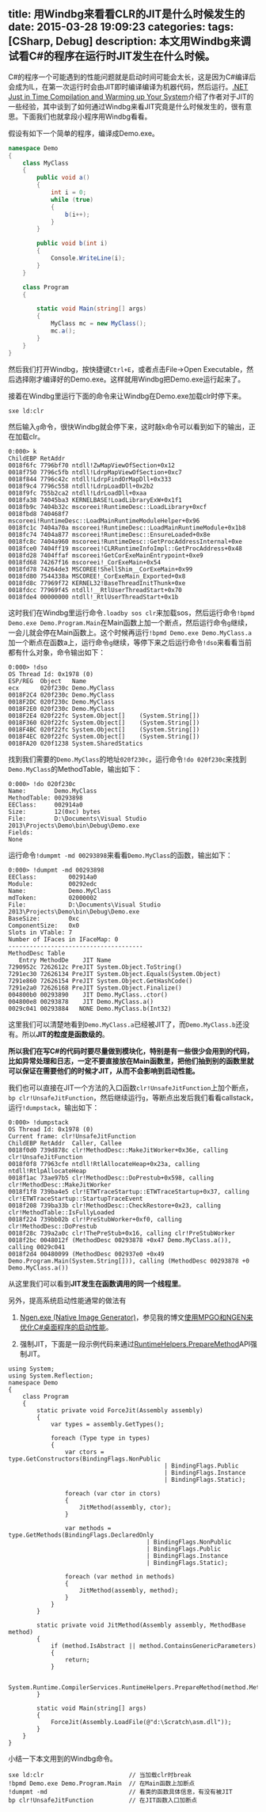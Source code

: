 title: 用Windbg来看看CLR的JIT是什么时候发生的
date: 2015-03-28 19:09:23
categories:
tags: [CSharp, Debug]
description: 本文用Windbg来调试看C#的程序在运行时JIT发生在什么时候。
---
C#的程序一个可能遇到的性能问题就是启动时间可能会太长，这是因为C#编译后会成为IL，在第一次运行时会由JIT即时编译编译为机器代码，然后运行。[.NET Just in Time Compilation and Warming up Your System](http://blogs.msdn.com/b/abhinaba/archive/2014/09/29/net-just-in-time-compilation-and-warming-up-your-system.aspx)介绍了作者对于JIT的一些经验，其中谈到了如何通过Windbg来看JIT究竟是什么时候发生的，很有意思。下面我们也就拿段小程序用Windbg看看。

假设有如下一个简单的程序，编译成Demo.exe。

```c#
namespace Demo
{
    class MyClass
    {
        public void a()
        {
            int i = 0;
            while (true)
            {
                b(i++);
            }
        }

        public void b(int i)
        {
            Console.WriteLine(i);
        }
    }

    class Program
    {

        static void Main(string[] args)
        {
            MyClass mc = new MyClass();
            mc.a();
        }
    }
}
```

然后我们打开Windbg，按快捷键`Ctrl+E`，或者点击File->Open Executable，然后选择刚才编译好的Demo.exe。这样就用Windbg把Demo.exe运行起来了。

接着在Windbg里运行下面的命令来让Windbg在Demo.exe加载clr时停下来。

```
sxe ld:clr
```

然后输入`g`命令，很快Windbg就会停下来，这时敲`k`命令可以看到如下的输出，正在加载clr。

```
0:000> k
ChildEBP RetAddr  
0018f6fc 7796bf70 ntdll!ZwMapViewOfSection+0x12
0018f750 7796c5fb ntdll!LdrpMapViewOfSection+0xc7
0018f844 7796c42c ntdll!LdrpFindOrMapDll+0x333
0018f9c4 7796c558 ntdll!LdrpLoadDll+0x2b2
0018f9fc 755b2ca2 ntdll!LdrLoadDll+0xaa
0018fa38 74045ba3 KERNELBASE!LoadLibraryExW+0x1f1
0018fb9c 7404b32c mscoreei!RuntimeDesc::LoadLibrary+0xcf
0018fbd8 740468f7 mscoreei!RuntimeDesc::LoadMainRuntimeModuleHelper+0x96
0018fc1c 7404a70a mscoreei!RuntimeDesc::LoadMainRuntimeModule+0x1b8
0018fc74 7404a877 mscoreei!RuntimeDesc::EnsureLoaded+0x8e
0018fc8c 7404a960 mscoreei!RuntimeDesc::GetProcAddressInternal+0xe
0018fce0 7404ff19 mscoreei!CLRRuntimeInfoImpl::GetProcAddress+0x48
0018fd28 7404ffaf mscoreei!GetCorExeMainEntrypoint+0xe9
0018fd68 74267f16 mscoreei!_CorExeMain+0x54
0018fd78 74264de3 MSCOREE!ShellShim__CorExeMain+0x99
0018fd80 7544338a MSCOREE!_CorExeMain_Exported+0x8
0018fd8c 77969f72 KERNEL32!BaseThreadInitThunk+0xe
0018fdcc 77969f45 ntdll!__RtlUserThreadStart+0x70
0018fde4 00000000 ntdll!_RtlUserThreadStart+0x1b
```

这时我们在Windbg里运行命令`.loadby sos clr`来加载sos，然后运行命令`!bpmd Demo.exe Demo.Program.Main`在Main函数上加一个断点，然后运行命令`g`继续，一会儿就会停在Main函数上。这个时候再运行`!bpmd Demo.exe Demo.MyClass.a`加一个断点在函数a上，运行命令`g`继续，等停下来之后运行命令`!dso`来看看当前都有什么对象，命令输出如下：

```
0:000> !dso
OS Thread Id: 0x1978 (0)
ESP/REG  Object   Name
ecx      020f230c Demo.MyClass
0018F2C4 020f230c Demo.MyClass
0018F2DC 020f230c Demo.MyClass
0018F2E0 020f230c Demo.MyClass
0018F2E4 020f22fc System.Object[]    (System.String[])
0018F360 020f22fc System.Object[]    (System.String[])
0018F4BC 020f22fc System.Object[]    (System.String[])
0018F4EC 020f22fc System.Object[]    (System.String[])
0018FA20 020f1238 System.SharedStatics
```

找到我们需要的`Demo.MyClass`的地址`020f230c`，运行命令`!do 020f230c`来找到`Demo.MyClass`的MethodTable，输出如下：

```
0:000> !do 020f230c 
Name:        Demo.MyClass
MethodTable: 00293898
EEClass:     002914a0
Size:        12(0xc) bytes
File:        D:\Documents\Visual Studio 2013\Projects\Demo\bin\Debug\Demo.exe
Fields:
None
```

运行命令`!dumpmt -md 00293898`来看看`Demo.MyClass`的函数，输出如下：

```
0:000> !dumpmt -md 00293898
EEClass:         002914a0
Module:          00292edc
Name:            Demo.MyClass
mdToken:         02000002
File:            D:\Documents\Visual Studio 2013\Projects\Demo\bin\Debug\Demo.exe
BaseSize:        0xc
ComponentSize:   0x0
Slots in VTable: 7
Number of IFaces in IFaceMap: 0
--------------------------------------
MethodDesc Table
   Entry MethodDe    JIT Name
7290952c 7262612c PreJIT System.Object.ToString()
7291ec30 72626134 PreJIT System.Object.Equals(System.Object)
7291e860 72626154 PreJIT System.Object.GetHashCode()
7291e2a0 72626168 PreJIT System.Object.Finalize()
004800b0 00293890    JIT Demo.MyClass..ctor()
004800e8 00293878    JIT Demo.MyClass.a()
0029c041 00293884   NONE Demo.MyClass.b(Int32)
```

这里我们可以清楚地看到`Demo.MyClass.a`已经被JIT了，而`Demo.MyClass.b`还没有。所以**JIT的粒度是函数级的**。

**所以我们在写C#的代码时要尽量做到模块化，特别是有一些很少会用到的代码，比如异常处理和日志，一定不要直接放在Main函数里，把他们抽到别的函数里就可以保证在需要他们的时候才JIT，从而不会影响到启动性能。**


我们也可以直接在JIT一个方法的入口函数`clr!UnsafeJitFunction`上加个断点，`bp clr!UnsafeJitFunction`，然后继续运行`g`，等断点出发后我们看看callstack，运行`!dumpstack`，输出如下：

```
0:000> !dumpstack
OS Thread Id: 0x1978 (0)
Current frame: clr!UnsafeJitFunction
ChildEBP RetAddr  Caller, Callee
0018f0d0 739d878c clr!MethodDesc::MakeJitWorker+0x36e, calling clr!UnsafeJitFunction
0018f0f8 77963cfe ntdll!RtlAllocateHeap+0x23a, calling ntdll!RtlpAllocateHeap
0018f1ac 73ae97b5 clr!MethodDesc::DoPrestub+0x598, calling clr!MethodDesc::MakeJitWorker
0018f1f8 739ba4e5 clr!ETWTraceStartup::ETWTraceStartup+0x37, calling clr!ETWTraceStartup::StartupTraceEvent
0018f208 739ba33b clr!MethodDesc::CheckRestore+0x23, calling clr!MethodTable::IsFullyLoaded
0018f224 739bb02b clr!PreStubWorker+0xf0, calling clr!MethodDesc::DoPrestub
0018f28c 739a2a0c clr!ThePreStub+0x16, calling clr!PreStubWorker
0018f2bc 0048012f (MethodDesc 00293878 +0x47 Demo.MyClass.a()), calling 0029c041
0018f2d4 00480099 (MethodDesc 002937e0 +0x49 Demo.Program.Main(System.String[])), calling (MethodDesc 00293878 +0 Demo.MyClass.a())
```

从这里我们可以看到**JIT发生在函数调用的同一个线程里**。


另外，提高系统启动性能通常的做法有
1. [Ngen.exe (Native Image Generator)](https://msdn.microsoft.com/en-us/library/6t9t5wcf%28v=vs.110%29.aspx)，参见我的博文[使用MPGO和NGEN来优化C#桌面程序的启动性能](/2012/12/18/using-mpgo-and-ngen-to-optimize-csharp-app-starting-performance/)。

2. 强制JIT，下面是一段示例代码来通过[RuntimeHelpers.PrepareMethod](http://msdn.microsoft.com/en-us/library/system.runtime.compilerservices.runtimehelpers.preparemethod(v=vs.110).aspx)API强制JIT。

```
using System;
using System.Reflection;
namespace Demo
{
    class Program
    {
        static private void ForceJit(Assembly assembly)
        {
            var types = assembly.GetTypes();

            foreach (Type type in types)
            {
                var ctors = type.GetConstructors(BindingFlags.NonPublic
                                            | BindingFlags.Public
                                            | BindingFlags.Instance
                                            | BindingFlags.Static);

                foreach (var ctor in ctors)
                {
                    JitMethod(assembly, ctor);
                }

                var methods = type.GetMethods(BindingFlags.DeclaredOnly
                                       | BindingFlags.NonPublic
                                       | BindingFlags.Public
                                       | BindingFlags.Instance
                                       | BindingFlags.Static);
                
                foreach (var method in methods)
                {
                    JitMethod(assembly, method);
                }
            }
        }

        static private void JitMethod(Assembly assembly, MethodBase method)
        {
            if (method.IsAbstract || method.ContainsGenericParameters)
            {
                return;
            }
            
            System.Runtime.CompilerServices.RuntimeHelpers.PrepareMethod(method.MethodHandle);
        }

        static void Main(string[] args)
        {
            ForceJit(Assembly.LoadFile(@"d:\Scratch\asm.dll"));
        }
    }
}
```

小结一下本文用到的Windbg命令。

```
sxe ld:clr                        // 当加载clr时break
!bpmd Demo.exe Demo.Program.Main  // 在Main函数上加断点
!dumpmt -md                       // 看类的函数具体信息，有没有被JIT
bp clr!UnsafeJitFunction          // 在JIT函数入口加断点
```
